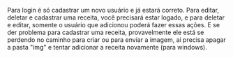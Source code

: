 Para login é só cadastrar um novo usuário e já estará correto.
Para editar, deletar e cadastrar uma receita, você precisará estar logado, e para deletar e editar, somente o usuário que adicionou poderá fazer essas ações.
E se der problema para cadastrar uma receita, provavelmente ele está se perdendo no caminho para criar ou para enviar a imagem, ai precisa apagar a pasta "img" e tentar adicionar a receita novamente (para windows).
